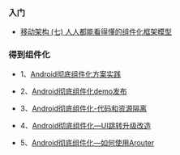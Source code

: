 

### 入门

- [移动架构 (七) 人人都能看得懂的组件化框架模型](https://juejin.im/post/5d5bcb85f265da03e369839d)

### 得到组件化

- 1、[Android彻底组件化方案实践](https://www.jianshu.com/p/1b1d77f58e84)

- 2、[Android彻底组件化demo发布](https://www.jianshu.com/p/59822a7b2fad)

- 3、[Android彻底组件化-代码和资源隔离](https://www.jianshu.com/p/c7459b59dcd5)

- 4、[Android彻底组件化—UI跳转升级改造](https://www.jianshu.com/p/03c498e05a46)

- 5、[Android彻底组件化—如何使用Arouter](https://www.jianshu.com/p/aa17cf4b2dca)

  

